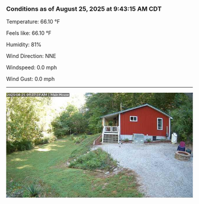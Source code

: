 ### Conditions as of August 25, 2025 at 9:43:15 AM CDT 

Temperature: 66.10 &deg;F

Feels like: 66.10 &deg;F

Humidity: 81%

Wind Direction: NNE

Windspeed: 0.0 mph

Wind Gust: 0.0 mph

---

<img src="./images/latest.jpeg"/>


